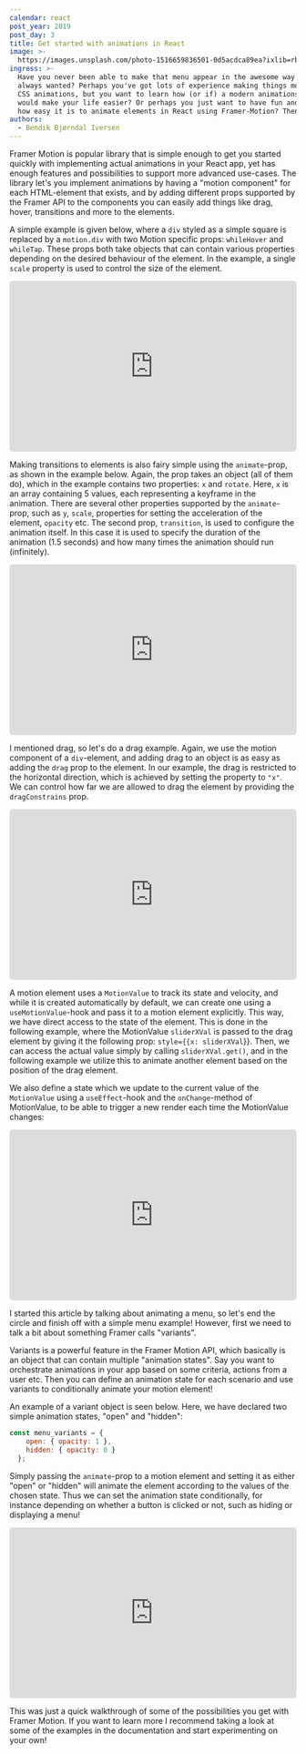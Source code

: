 ```yaml
---
calendar: react
post_year: 2019
post_day: 3
title: Get started with animations in React
image: >-
  https://images.unsplash.com/photo-1516659836501-0d5acdca89ea?ixlib=rb-1.2.1&ixid=eyJhcHBfaWQiOjEyMDd9&auto=format&fit=crop&w=1326&q=80
ingress: >-
  Have you never been able to make that menu appear in the awesome way you've
  always wanted? Perhaps you've got lots of experience making things move with
  CSS animations, but you want to learn how (or if) a modern animations library
  would make your life easier? Or perhaps you just want to have fun and learn
  how easy it is to animate elements in React using Framer-Motion? Then read on!
authors:
  - Bendik Bjørndal Iversen
---
```

Framer Motion is popular library that is simple enough to get you started quickly with implementing actual animations in your React app, yet has enough features and possibilities to support more advanced use-cases. The library let's you implement animations by having a "motion component" for each HTML-element that exists, and by adding different props supported by the Framer API to the components you can  easily add things like drag, hover, transitions and more to the elements. 

A simple example is given below, where a `div` styled as a simple square is replaced by a `motion.div` with two Motion specific props: `whileHover` and `whileTap`. These props both take objects that can contain various properties depending on the desired behaviour of the element. In the example, a single `scale` property is used to control the size of the element.

<iframe
  src="https://codesandbox.io/embed/example-1-simple-hover-3uf4x?codemirror=1&hidedevtools=1&hidenavigation=1&autoresize=1&fontsize=14"
  style="width:100%; height:300px; border:none; border-radius: 5px; overflow:hidden;"
allow="geolocation; microphone; camera; midi; vr; accelerometer; gyroscope; payment; ambient-light-sensor; encrypted-media; usb"
     sandbox="allow-modals allow-forms allow-popups allow-scripts allow-same-origin"
></iframe>

Making transitions to elements is also fairy simple using the `animate`-prop, as shown in the example below. Again, the prop takes an object (all of them do), which in the example contains two properties: `x` and `rotate`. Here, `x` is an array containing 5 values, each representing a keyframe in the animation. There are several other properties supported by the `animate`-prop, such as `y`, `scale`, properties for setting the acceleration of the element, `opacity` etc. The second prop, `transition`, is used to configure the animation itself. In this case it is used to specify the duration of the animation (1.5 seconds) and how many times the animation should run (infinitely).

<iframe
  src="https://codesandbox.io/embed/amazing-robinson-zokwh?codemirror=1&hidedevtools=1&hidenavigation=1&autoresize=1&fontsize=14"
  style="width:100%; height:300px; border:none; border-radius: 5px; overflow:hidden;"
allow="geolocation; microphone; camera; midi; vr; accelerometer; gyroscope; payment; ambient-light-sensor; encrypted-media; usb"
     sandbox="allow-modals allow-forms allow-popups allow-scripts allow-same-origin"
></iframe>

I mentioned drag, so let's do a drag example. Again, we use the motion component of a `div`-element, and adding drag to an object is as easy as adding the `drag` prop to the element. In our example, the drag is restricted to the horizontal direction, which is achieved by setting the property to `"x"`. We can control how far we are allowed to drag the element by providing the `dragConstrains` prop.

<iframe
  src="https://codesandbox.io/embed/example-3-simple-drag-9tin5?codemirror=1&hidedevtools=1&hidenavigation=1&autoresize=1&fontsize=14"
  style="width:100%; height:300px; border:none; border-radius: 5px; overflow:hidden;"
allow="geolocation; microphone; camera; midi; vr; accelerometer; gyroscope; payment; ambient-light-sensor; encrypted-media; usb"
     sandbox="allow-modals allow-forms allow-popups allow-scripts allow-same-origin"
></iframe>

A motion element uses a `MotionValue` to track its state and velocity, and while it is created automatically by default, we can create one using a `useMotionValue`-hook and pass it to a motion element explicitly. This way, we have direct access to the state of the element. This is done in the following example, where the MotionValue `sliderXVal` is passed to the drag element by giving it the following prop: `style={{x: sliderXVal`}}. Then, we can access the actual value simply by calling `sliderXVal.get()`, and in the following example we utilize this to animate another element based on the position of the drag element.

We also define a state which we update to the current value of the `MotionValue` using a `useEffect`-hook and the `onChange`-method of MotionValue, to be able to trigger a new render each time the MotionValue changes:

<iframe
  src="https://codesandbox.io/embed/example-4-drag-with-motionvalue-s55j7?codemirror=1&hidedevtools=1&hidenavigation=1&autoresize=1&fontsize=14"
  style="width:100%; height:300px; border:none; border-radius: 5px; overflow:hidden;"
allow="geolocation; microphone; camera; midi; vr; accelerometer; gyroscope; payment; ambient-light-sensor; encrypted-media; usb"
     sandbox="allow-modals allow-forms allow-popups allow-scripts allow-same-origin"
></iframe>

I started this article by talking about animating a menu, so let's end the circle and finish off with a simple menu example! However, first we need to talk a bit about something Framer calls "variants". 

Variants is a powerful feature in the Framer Motion API, which basically is an object that can contain multiple "animation states". Say you want to orchestrate animations in your app based on some criteria, actions from a user etc. Then you can define an animation state for each scenario and use variants to conditionally animate your motion element!

An example of a variant object is seen below. Here, we have declared two simple animation states, "open" and "hidden":

```js
const menu_variants = {
    open: { opacity: 1 },
    hidden: { opacity: 0 }
  };
```

Simply passing the `animate`-prop to a motion element and setting it as either "open" or "hidden" will animate the element according to the values of the chosen state. Thus we can set the animation state conditionally, for instance depending on whether a button is clicked or not, such as hiding or displaying a menu!

<iframe
  src="https://codesandbox.io/embed/example-5-menu-1kqgp?codemirror=1&hidedevtools=1&hidenavigation=1&autoresize=1&fontsize=14"
  style="width:100%; height:300px; border:none; border-radius: 5px; overflow:hidden;"
allow="geolocation; microphone; camera; midi; vr; accelerometer; gyroscope; payment; ambient-light-sensor; encrypted-media; usb"
     sandbox="allow-modals allow-forms allow-popups allow-scripts allow-same-origin"
></iframe>

This was just a quick walkthrough of some of the possibilities you get with Framer Motion. If you want to learn more I recommend taking a look at some of the examples in the documentation and start experimenting on your own!
